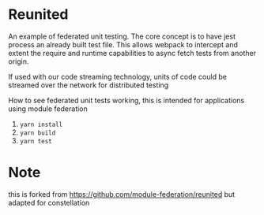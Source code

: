 # Reunited 

An example of federated unit testing.
The core concept is to have jest process an already built test file. This allows webpack to intercept and extent the require and runtime capabilities to async fetch tests from another origin. 

If used with our code streaming technology, units of code could be streamed over the network for distributed testing 

How to see federated unit tests working, this is intended for applications using module federation

1) `yarn install`
2) `yarn build`
3) `yarn test`

# Note
this is forked from https://github.com/module-federation/reunited but adapted for constellation
